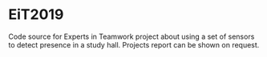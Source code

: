 # EiT2019
Code source for Experts in Teamwork project about using a set of sensors to detect presence in a study hall. 
Projects report can be shown on request.
